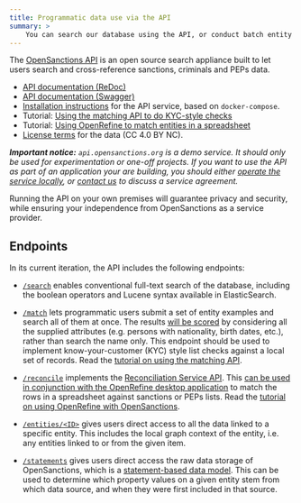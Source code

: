 ```yaml
---
title: Programmatic data use via the API
summary: >
    You can search our database using the API, or conduct batch entity matching to see if any people or companies are listed on a sanctions or PEPs list.
---
```


The [OpenSanctions API](https://api.opensanctions.org/) is an open source search appliance built to let users search and cross-reference sanctions, criminals and PEPs data.

* [API documentation (ReDoc)](https://api.opensanctions.org/)
* [API documentation (Swagger)](https://api.opensanctions.org/docs)
* [Installation instructions](https://github.com/opensanctions/yente/blob/main/README.md) for the API service, based on `docker-compose`.
* Tutorial: [Using the matching API to do KYC-style checks](/articles/2022-02-01-matching-api/)
* Tutorial: [Using OpenRefine to match entities in a spreadsheet](/articles/2022-01-10-openrefine-reconciliation/)
* [License terms](/licensing/) for the data (CC 4.0 BY NC).

***Important notice:** `api.opensanctions.org` is a demo service. It should only be used for experimentation or one-off projects. If you want to use the API as part of an application your are building, you should either [operate the service locally](https://github.com/opensanctions/yente/blob/main/README.md), or [contact us](/licensing/) to discuss a service agreement.*

Running the API on your own premises will guarantee privacy and security, while ensuring your independence from OpenSanctions as a service provider.


## Endpoints

In its current iteration, the API includes the following endpoints:

* [``/search``](https://api.opensanctions.org/#operation/search_search__dataset__get) enables conventional full-text search of the database, including the boolean operators and Lucene syntax available in ElasticSearch.

* [``/match``](https://api.opensanctions.org/#operation/match_match__dataset__post) lets programmatic users submit a set of entity examples and search all of them at once. The results [will be scored](/matcher/) by considering all the supplied attributes (e.g. persons with nationality, birth dates, etc.), rather than search the name only. This endpoint should be used to implement know-your-customer (KYC) style list checks against a local set of records. Read the [tutorial on using the matching API](/articles/2022-02-01-matching-api/).

* [``/reconcile``](https://api.opensanctions.org/#tag/Reconciliation) implements the [Reconciliation Service API](https://reconciliation-api.github.io/specs/latest/). This [can be used in conjunction with the OpenRefine desktop application](https://docs.openrefine.org/manual/reconciling) to match the rows in a spreadsheet against sanctions or PEPs lists. Read the [tutorial on using OpenRefine with OpenSanctions](/articles/2022-01-10-openrefine-reconciliation/).

* [``/entities/<ID>``](https://api.opensanctions.org/#operation/fetch_entity_entities__entity_id__get) gives users direct access to all the data linked to a specific entity. This includes the local graph context of the entity, i.e. any entities linked to or from the given item.

* [``/statements``](https://api.opensanctions.org/#operation/statements_statements_get) gives users direct access the raw data storage of OpenSanctions, which is a [statement-based data model](/docs/statements/). This can be used to determine which property values on a given entity stem from which data source, and when they were first included in that source.

